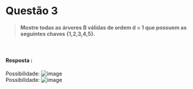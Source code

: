 # Questão 3

> ####  Mostre todas as árvores B válidas de ordem d = 1 que possuem as seguintes chaves {1,2,3,4,5}. 

<br>

#### Resposta :
Possibilidade: ![image](https://user-images.githubusercontent.com/22893710/203668274-0c8b924a-72a1-486a-9d20-fda945baf7ed.png)
<br>
Possibilidade: ![image](https://user-images.githubusercontent.com/22893710/203668418-038f343d-3070-45f5-b017-461e03f856ec.png)

